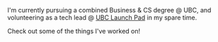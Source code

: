 I'm currently pursuing a combined Business & CS degree @ UBC, and volunteering as a tech lead @ [UBC Launch Pad](https://ubclaunchpad.com/) in my spare time.

Check out some of the things I've worked on!
